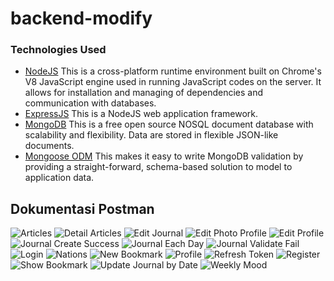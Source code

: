 # backend-modify

### Technologies Used
* [NodeJS](https://nodejs.org/) This is a cross-platform runtime environment built on Chrome's V8 JavaScript engine used in running JavaScript codes on the server. It allows for installation and managing of dependencies and communication with databases.
* [ExpressJS](https://www.expresjs.org/) This is a NodeJS web application framework.
* [MongoDB](https://www.mongodb.com/) This is a free open source NOSQL document database with scalability and flexibility. Data are stored in flexible JSON-like documents.
* [Mongoose ODM](https://mongoosejs.com/) This makes it easy to write MongoDB validation by providing a straight-forward, schema-based solution to model to application data.



## Dokumentasi Postman

![Articles](dokumentation%20postman/detail%20articles.png)
![Detail Articles](dokumentation%20postman/detail%20articles.png)
![Edit Journal](dokumentation%20postman/edit%20journal.png)
![Edit Photo Profile](dokumentation%20postman/edit%20photo%20profile.png)
![Edit Profile](dokumentation%20postman/edit%20profile.png)
![Journal Create Success](dokumentation%20postman/journal%20create%20success.png)
![Journal Each Day](dokumentation%20postman/journal%20each%20day.png)
![Journal Validate Fail](dokumentation%20postman/journal%20validate%20fail.png)
![Login](dokumentation%20postman/login.png)
![Nations](dokumentation%20postman/nations.png)
![New Bookmark](dokumentation%20postman/new%20bookmark.png)
![Profile](dokumentation%20postman/profile.png)
![Refresh Token](dokumentation%20postman/refresh%20token.png)
![Register](dokumentation%20postman/register.png)
![Show Bookmark](dokumentation%20postman/show%20bookmark.png)
![Update Journal by Date](dokumentation%20postman/update%20journal%20by%20date.png)
![Weekly Mood](dokumentation%20postman/weekly%20mood.png)
